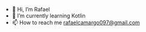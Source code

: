 - 👋 Hi, I’m Rafael
- 🌱 I’m currently learning Kotlin
- 📫 How to reach me rafaelcamargo097@gmail.com

<!---
RafaelCamargo97/RafaelCamargo97 is a ✨ special ✨ repository because its `README.md` (this file) appears on your GitHub profile.
You can click the Preview link to take a look at your changes.
--->
